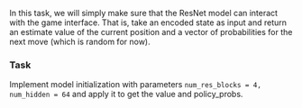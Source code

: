 In this task, we will simply make sure that the ResNet model can interact with the game interface. 
That is, take an encoded state as input and return an estimate value of the current position 
and a vector of probabilities for the next move (which is random for now).

### Task
Implement model initialization with parameters `num_res_blocks = 4, num_hidden = 64` and apply it to get the value and policy_probs.
